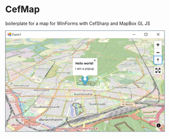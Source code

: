 # CefMap
boilerplate for a map for WinForms with CefSharp and MapBox GL JS

![screenshot](https://raw.githubusercontent.com/oliverheilig/CefMap/master/screenshot.jpg)
